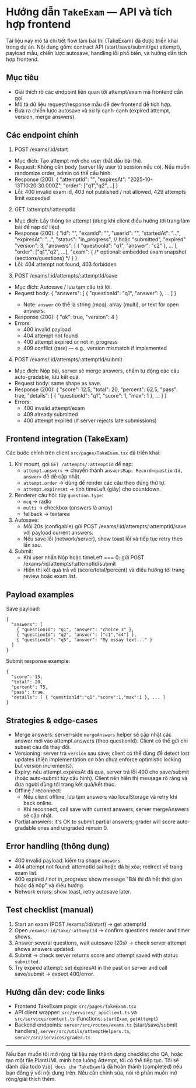 # Hướng dẫn `TakeExam` — API và tích hợp frontend

Tài liệu này mô tả chi tiết flow làm bài thi (TakeExam) đã được triển khai trong dự án. Nội dung gồm: contract API (start/save/submit/get attempt), payload mẫu, chiến lược autosave, handling lỗi phổ biến, và hướng dẫn tích hợp frontend.

## Mục tiêu
- Giải thích rõ các endpoint liên quan tới attempt/exam mà frontend cần gọi.
- Mô tả dữ liệu request/response mẫu để dev frontend dễ tích hợp.
- Đưa ra chiến lược autosave và xử lý cạnh-cạnh (expired attempt, version, merge answers).

## Các endpoint chính

1) POST /exams/:id/start
- Mục đích: Tạo attempt mới cho user (bắt đầu bài thi).
- Request: Không cần body (server lấy user từ session nếu có). Nếu muốn randomize order, admin có thể cấu hình.
- Response (200):
  {
    "attemptId": "<id>",
    "expiresAt": "2025-10-13T10:20:30.000Z",
    "order": ["q1","q2",...]
  }
- Lỗi: 400 invalid exam id, 403 not published / not allowed, 429 attempts limit exceeded

2) GET /attempts/:attemptId
- Mục đích: Lấy thông tin attempt (dùng khi client điều hướng tới trang làm bài để nạp dữ liệu)
- Response (200):
  {
    "id": "<attemptId>",
    "examId": "<examId>",
    "userId": "<userId>",
    "startedAt": "...",
    "expiresAt": "...",
    "status": "in_progress", // hoặc "submitted", "expired"
    "version": 3,
    "answers": [ { "questionId": "q1", "answer": "c2" }, ... ],
    "order": ["q1","q2", ...],
    "exam": { /* optional: embedded exam snapshot (sections/questions) */ }
  }
- Lỗi: 404 attempt not found, 403 forbidden

3) POST /exams/:id/attempts/:attemptId/save
- Mục đích: Autosave / lưu tạm câu trả lời.
- Request body:
  {
    "answers": [ { "questionId": "q1", "answer": <value> }, ... ]
  }
  - Note: `answer` có thể là string (mcq), array (multi), or text for open answers.
- Response (200):
  { "ok": true, "version": 4 }
- Errors:
  - 400 invalid payload
  - 404 attempt not found
  - 400 attempt expired or not in_progress
  - 409 conflict (rare) — e.g., version mismatch if implemented

4) POST /exams/:id/attempts/:attemptId/submit
- Mục đích: Nộp bài, server sẽ merge answers, chấm tự động các câu auto-gradable, lưu kết quả.
- Request body: same shape as save.
- Response (200):
  {
    "score": 12.5,
    "total": 20,
    "percent": 62.5,
    "pass": true,
    "details": [ { "questionId": "q1", "score": 1, "max": 1 }, ... ]
  }
- Errors:
  - 400 invalid attempt/exam
  - 409 already submitted
  - 400 attempt expired (if server rejects late submissions)

## Frontend integration (TakeExam)

Các bước chính trên client `src/pages/TakeExam.tsx` đã triển khai:
1. Khi mount, gọi `GET /attempts/:attemptId` để nạp:
   - `attempt.answers` → chuyển thành `answersMap: Record<questionId, answer>` để dễ cập nhật.
   - `attempt.order` → dùng để render các câu theo đúng thứ tự.
   - `attempt.expiresAt` → tính timeLeft (giây) cho countdown.
2. Renderer câu hỏi: tùy `question.type`:
   - `mcq` → radio
   - `multi` → checkbox (answers là array)
   - fallback → textarea
3. Autosave:
   - Mỗi 20s (configable) gửi POST /exams/:id/attempts/:attemptId/save với payload current answers.
   - Nếu save lỗi (network/server), show toast lỗi và tiếp tục retry theo lần sau.
4. Submit:
   - Khi user nhấn Nộp hoặc timeLeft === 0: gửi POST /exams/:id/attempts/:attemptId/submit
   - Hiển thị kết quả trả về (score/total/percent) và điều hướng tới trang review hoặc exam list.

## Payload examples

Save payload:
```
{
  "answers": [
    { "questionId": "q1", "answer": "choice_3" },
    { "questionId": "q2", "answer": ["c1","c4"] },
    { "questionId": "q5", "answer": "My essay text..." }
  ]
}
```

Submit response example:
```
{
  "score": 15,
  "total": 20,
  "percent": 75,
  "pass": true,
  "details": [ { "questionId":"q1","score":1,"max":1 }, ... ]
}
```

## Strategies & edge-cases

- Merge answers: server-side `mergeAnswers` helper sẽ cập nhật các answer mới vào attempt.answers (theo questionId). Client có thể gửi chỉ subset câu đã thay đổi.
- Versioning: server trả `version` sau save; client có thể dùng để detect lost updates (hiện implementation cơ bản chưa enforce optimistic locking but version increments).
- Expiry: nếu attempt.expiresAt đã qua, server trả lỗi 400 cho save/submit (hoặc auto-submit tùy cấu hình). Client nên hiển thị message rõ ràng và đưa người dùng tới trang kết quả/kết thúc.
- Offline / reconnect:
  - Nếu client offline, lưu tạm answers vào localStorage và retry khi back online.
  - Khi reconnect, call save with current answers; server mergeAnswers sẽ cập nhật.
- Partial answers: it's OK to submit partial answers; grader will score auto-gradable ones and ungraded remain 0.

## Error handling (thông dụng)
- 400 invalid payload: kiểm tra shape `answers`.
- 404 attempt not found: attemptId sai hoặc đã bị xóa; redirect về trang exam list.
- 400 expired / not in_progress: show message "Bài thi đã hết thời gian hoặc đã nộp" và điều hướng.
- Network errors: show toast, retry autosave later.

## Test checklist (manual)
1. Start an exam (POST /exams/:id/start) → get attemptId
2. Open `/exams/:id/take/:attemptId` → confirm questions render and timer shows.
3. Answer several questions, wait autosave (20s) → check server attempt shows answers updated.
4. Submit → check server returns score and attempt saved with status `submitted`.
5. Try expired attempt: set expiresAt in the past on server and call save/submit → expect 400/error.

## Hướng dẫn dev: code links
- Frontend TakeExam page: `src/pages/TakeExam.tsx`
- API client wrapper: `src/services/_apiClient.ts` và `src/services/content.ts` (functions: `startExam`, `getAttempt`)
- Backend endpoints: `server/src/routes/exams.ts` (start/save/submit handlers), `server/src/utils/attemptHelpers.ts`, `server/src/services/grader.ts`

---

Nếu bạn muốn tôi mở rộng tài liệu này thành dạng checklist cho QA, hoặc tạo một file PlantUML minh họa luồng Attempt, tôi có thể tiếp tục. Tôi sẽ đánh dấu todo `Viết docs cho TakeExam` là đã hoàn thành (completed) nếu bạn đồng ý với nội dung trên. Nếu cần chỉnh sửa, nói rõ phần muốn mở rộng/giải thích thêm.